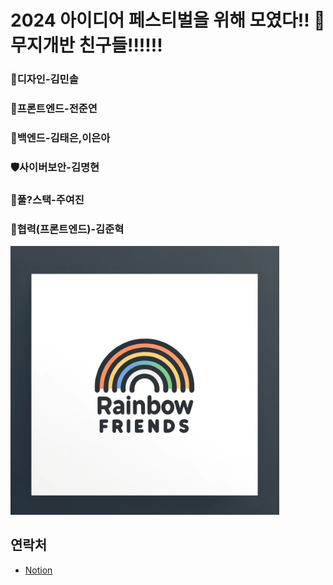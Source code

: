 # 2024 아이디어 페스티벌을 위해 모였다!! 🌈무지개반 친구들!!!!!!
### 🎨**디자인**-김민솔
### 📱프론트엔드-전준연
### 💾백엔드-김태은,이은아
### 🛡️사이버보안-김명현
### 🔁풀?스택-주여진
### 🤝협력(프론트엔드)-김준혁
<img src="https://github.com/Rainbows-friends/.github/blob/main/logo/team_logo.png" alt="팀 로고" width="430" height="430">

## 연락처
+ [Notion](https://amondbabaro.notion.site/9541285b20654a5cb953ed3881f59551?pvs=4)

